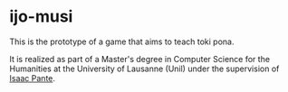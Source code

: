 # ijo-musi
This is the prototype of a game that aims to teach toki pona. 

It is realized as part of a Master's degree in Computer Science for the Humanities at the University of Lausanne (Unil) under the supervision of [Isaac Pante]([url](https://github.com/ipante?tab=overview&from=2024-02-01&to=2024-02-28)https://github.com/ipante?tab=overview&from=2024-02-01&to=2024-02-28).
